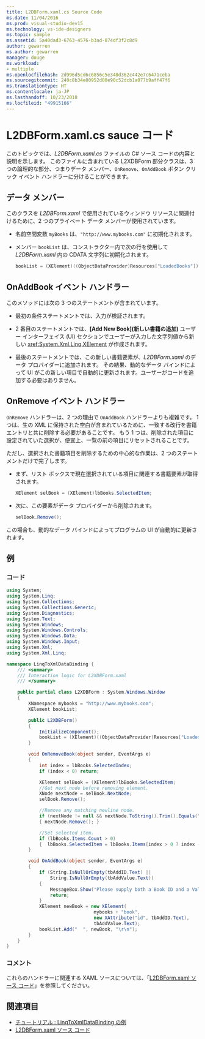```yaml
---
title: L2DBForm.xaml.cs Source Code
ms.date: 11/04/2016
ms.prod: visual-studio-dev15
ms.technology: vs-ide-designers
ms.topic: sample
ms.assetid: 5a40dad3-6763-4576-b3ad-874df3f2c8d9
author: gewarren
ms.author: gewarren
manager: douge
ms.workload:
- multiple
ms.openlocfilehash: 2d996d5cd6c6856c5e348d362c442e7c6471ceba
ms.sourcegitcommit: 240c8b34e80952d00e90c52dcb1a077b9aff47f6
ms.translationtype: HT
ms.contentlocale: ja-JP
ms.lasthandoff: 10/23/2018
ms.locfileid: "49915166"
---
```

# <a name="l2dbformxamlcs-source-code"></a>L2DBForm.xaml.cs sauce コード

このトピックでは、*L2DBForm.xaml.cs* ファイルの C# ソース コードの内容と説明を示します。 このファイルに含まれている L2XDBForm 部分クラスは、3 つの論理的な部分、つまりデータ メンバー、`OnRemove`、`OnAddBook` ボタン クリック イベント ハンドラーに分けることができます。

## <a name="data-members"></a>データ メンバー

このクラスを *L2DBForm.xaml* で使用されているウィンドウ リソースに関連付けるために、2 つのプライベート データ メンバーが使用されています。

-   名前空間変数 `myBooks` は、`"http://www.mybooks.com"` に初期化されます。

-   メンバー `bookList` は、コンストラクター内で次の行を使用して *L2DBForm.xaml* 内の CDATA 文字列に初期化されます。

    ```csharp
    bookList = (XElement)((ObjectDataProvider)Resources["LoadedBooks"]).Data;
    ```

## <a name="onaddbook-event-handler"></a>OnAddBook イベント ハンドラー

このメソッドには次の 3 つのステートメントが含まれています。

-   最初の条件ステートメントでは、入力が検証されます。

-   2 番目のステートメントでは、**[Add New Book]\(新しい書籍の追加\)** ユーザー インターフェイス (UI) セクションでユーザーが入力した文字列値から新しい <xref:System.Xml.Linq.XElement> が作成されます。

-   最後のステートメントでは、この新しい書籍要素が、*L2DBForm.xaml* のデータ プロバイダーに追加されます。 その結果、動的なデータ バインドによって UI がこの新しい項目で自動的に更新されます。ユーザーがコードを追加する必要はありません。

## <a name="onremove-event-handler"></a>OnRemove イベント ハンドラー

`OnRemove` ハンドラーは、2 つの理由で `OnAddBook` ハンドラーよりも複雑です。 1 つは、生の XML に保持された空白が含まれているために、一致する改行を書籍エントリと共に削除する必要があることです。 もう 1 つは、削除された項目に設定されていた選択が、便宜上、一覧の前の項目にリセットされることです。

ただし、選択された書籍項目を削除するための中心的な作業は、2 つのステートメントだけで完了します。

-   まず、リスト ボックスで現在選択されている項目に関連する書籍要素が取得されます。

    ```csharp
    XElement selBook = (XElement)lbBooks.SelectedItem;
    ```

-   次に、この要素がデータ プロバイダーから削除されます。

    ```csharp
    selBook.Remove();
    ```

この場合も、動的なデータ バインドによってプログラムの UI が自動的に更新されます。

## <a name="example"></a>例

### <a name="code"></a>コード

```csharp
using System;
using System.Linq;
using System.Collections;
using System.Collections.Generic;
using System.Diagnostics;
using System.Text;
using System.Windows;
using System.Windows.Controls;
using System.Windows.Data;
using System.Windows.Input;
using System.Xml;
using System.Xml.Linq;

namespace LinqToXmlDataBinding {
    /// <summary>
    /// Interaction logic for L2XDBForm.xaml
    /// </summary>

    public partial class L2XDBForm : System.Windows.Window
    {
        XNamespace mybooks = "http://www.mybooks.com";
        XElement bookList;

        public L2XDBForm()
        {
            InitializeComponent();
            bookList = (XElement)((ObjectDataProvider)Resources["LoadedBooks"]).Data;
        }

        void OnRemoveBook(object sender, EventArgs e)
        {
            int index = lbBooks.SelectedIndex;
            if (index < 0) return;

            XElement selBook = (XElement)lbBooks.SelectedItem;
            //Get next node before removing element.
            XNode nextNode = selBook.NextNode;
            selBook.Remove();

            //Remove any matching newline node.
            if (nextNode != null && nextNode.ToString().Trim().Equals(""))
            { nextNode.Remove(); }

            //Set selected item.
            if (lbBooks.Items.Count > 0)
            {  lbBooks.SelectedItem = lbBooks.Items[index > 0 ? index - 1 : 0]; }
        }

        void OnAddBook(object sender, EventArgs e)
        {
            if (String.IsNullOrEmpty(tbAddID.Text) ||
                String.IsNullOrEmpty(tbAddValue.Text))
            {
                MessageBox.Show("Please supply both a Book ID and a Value!", "Entry Error!");
                return;
            }
            XElement newBook = new XElement(
                                mybooks + "book",
                                new XAttribute("id", tbAddID.Text),
                                tbAddValue.Text);
            bookList.Add("  ", newBook, "\r\n");
        }
    }
}
```

### <a name="comments"></a>コメント

これらのハンドラーに関連する XAML ソースについては、「[L2DBForm.xaml ソース コード](../designers/l2dbform-xaml-source-code.md)」を参照してください。

## <a name="see-also"></a>関連項目

- [チュートリアル : LinqToXmlDataBinding の例](../designers/walkthrough-linqtoxmldatabinding-example.md)
- [L2DBForm.xaml ソース コード](../designers/l2dbform-xaml-source-code.md)